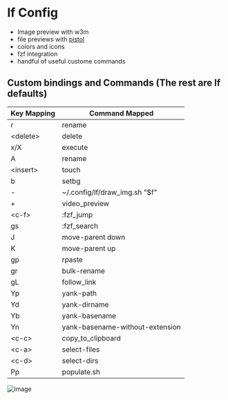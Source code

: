 # lf Config 

- Image preview with w3m
- file previews with [pistol](https://github.com/doronbehar/pistol)
- colors and icons
- fzf integration
- handful of useful custome commands

## Custom bindings and Commands (The rest are lf defaults)
| Key Mapping  | Command Mapped          |
|--------------|-------------------------|
| r            | rename                  |
| \<delete\>     | delete                  |
| x/X            | execute                |
| A            | rename                  |
| \<insert\>     | touch                   |
| b            | setbg                   |
| -            | ~/.config/lf/draw_img.sh "$f" |
| +            | video_preview           |
| \<c-f\>        | :fzf_jump               |
| gs           | :fzf_search             |
| J            | move-parent down        |
| K            | move-parent up          |
| gp           | rpaste                  |
| gr           | bulk-rename             |
| gL           | follow_link             |
| Yp           | yank-path               |
| Yd           | yank-dirname            |
| Yb           | yank-basename           |
| Yn           | yank-basename-without-extension |
| \<c-c\>        | copy_to_clipboard       |
| \<c-a\>        | select-files            |
| \<c-d\>        | select-dirs             |
| Pp           | populate.sh             |

![image](https://github.com/wolandark/lf/assets/107309764/2c92d8e8-5a10-4185-ad5f-836853e2de69)
